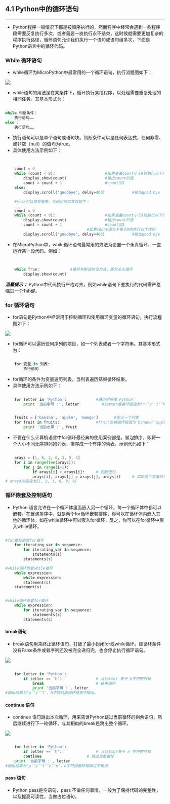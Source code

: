 ## 4.1 Python中的循环语句 ##
----------

- Python程序一般情况下都是按顺序执行的，然而程序中经常会遇到一些程序段需要反复执行多次，或者需要一直执行永不结束，这时候就需要更加复杂的程序执行路径，循环语句允许我们执行一个语句或语句组多次，下面是Python语言中的循环代码。

### While 循环语句 ###

- while循环为MicroPython中最常用的一个循环语句，执行流程图如下：

![](https://i.imgur.com/kQMGAuE.jpg)

- while语句的用法是在某条件下，循环执行某段程序，以处理需要重复处理的相同任务。其基本形式为：

```python

while 判断条件：
	执行语句……
else :
	执行语句……

```

- 执行语句可以是单个语句或语句块。判断条件可以是任何表达式，任何非零、或非空（null）的值均为true。
- 具体使用方法示例如下：

```python

 
	count = 0
	while (count < 9):						#如果变量count小于9则执行以下代码
		display.show(count)					#输出count的值	
		count = count + 1					#count加1
	else:
		display.scroll("goodbye", delay=400)			#输出good bye

	#else可以简写省略，代码也可以写成如下：

	count = 0
	while (count < 9):						#如果变量count小于9则执行以下代码
		display.show(count)					#输出count的值	
		count = count + 1					#count加1
									#如果count值大于等于9则执行以下代码
		display.scroll("goodbye", delay=400)			#输出good bye

```
- 在MicroPython中，while循环语句最常用的方法为设置一个永真循环，一直运行某一段代码。例如：


```python


	while True：				#循环判断语句设为真，即为永久循环
		display.show(count)


```

***温馨提示：*** Python中代码执行严格对齐，例如while语句下要执行的代码需严格缩进一个Tab键。


### for 循环语句 ###

- for语句是Python中经常用于控制循环和使用循环变量的循环语句。执行流程图如下：

![](https://i.imgur.com/q26gvEo.jpg)


- for循环可以遍历任何序列的项目，如一个列表或者一个字符串。其基本形式为：


```python

	for 变量 in 列表:
		执行语句

```

- for循环的条件为变量遍历列表，当列表遍历结束循环结束。
- 具体使用方法示例如下：


```python

	for letter in 'Python':				#遍历字符串‘Python’
		print '当前字母 :', letter			#letter会循环赋值为‘P’‘y’‘t’‘h’‘o’‘n’


	fruits = ['banana', 'apple', 'mango']		#定义一个列表
	for fruit in fruits:  				#fruit会被循环赋值为‘banana’‘apple’‘mango’
		print '当前水果 :', fruit 


```

- 不管在什么计算机语言中for循环最经典的使用案例都是，冒泡排序，即将一个大小不同无序排列的列表，排序成一个有序的列表。示例代码如下：

```python

	arays = [1, 8, 2, 6, 3, 9, 4]
	for i in range(len(arays)):
		for j in range(i+1):
			if arays[i] < arays[j]:		# 判断语句
            arays[i], arays[j] = arays[j], arays[i]  	# 实现两个变量的互换
# arays的值变为[1, 2, 3, 6, 8, 9]

```
### 循环嵌套及控制语句 ###

- Python 语言允许在一个循环体里面嵌入另一个循环，每一个循环体中都可以嵌套，在冒泡排序中，就是两个for循环嵌套排序，你可以在循环体内嵌入其他的循环体，如在while循环中可以嵌入for循环，反之，你可以在for循环中嵌入while循环。

```python

#for循环嵌套for循环
	for iterating_var in sequence:
		for iterating_var in sequence:
			statements(s)
		statements(s)

#while循环嵌套while循环
	while expression:
		while expression:
		statement(s)
	statement(s)


#while循环嵌套for循环
	while expression:
		for iterating_var in sequence:
			statements(s)
		statements(s)
```
#### break语句 ####

- break语句用来终止循环语句，打破了最小封闭for或while循环。即循环条件没有False条件或者序列还没被完全递归完，也会停止执行循环语句。

![](https://i.imgur.com/dwcl1ki.jpg)

```python
	
	for letter in 'Python':				
		if letter == 'h':				# 当letter 等于 h字符的时候
			break						# 结束循环
			print '当前字母 :', letter
#输出结果为‘p’‘y’‘t’，h字符后因循环结束不输出。

```

#### continue 语句 ####

- continue 语句跳出本次循环，用来告诉Python跳过当前循环的剩余语句，然后继续进行下一轮循环，与其相似的break是跳出整个循环。

![](https://i.imgur.com/B4yoKIQ.jpg)

```python

	for letter in 'Python':     
		if letter == 'h':				# 当letter等于 h 字符的时候
		continue					# 跳过当前循环
	print '当前字母 :', letter
#输出结果为‘p’‘y’‘t’‘o’‘n’，h字符因循环被跳过不输出

```

#### pass 语句 ####

- Python pass是空语句，pass 不做任何事情，一般为了保持代码的完整性，以及提高可读性，当做占位语句。


